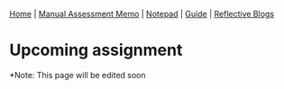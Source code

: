 [Home](index.md) | [Manual Assessment Memo](manual_assessment_memo.md) | [Notepad](chatbot.md) | [Guide](soon.md) | [Reflective Blogs](reflective_blogs.md) 

# Upcoming assignment

*Note: This page will be edited soon


